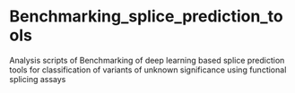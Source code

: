 # Benchmarking_splice_prediction_tools
Analysis scripts of Benchmarking of deep learning based splice prediction tools for classification of variants of unknown significance using functional splicing assays
